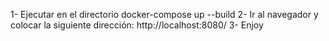 1- Ejecutar en el directorio docker-compose up --build
2- Ir al navegador y colocar la siguiente dirección: http://localhost:8080/
3- Enjoy
